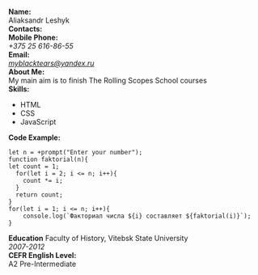**Name:**  
Aliaksandr Leshyk  
**Contacts:**  
**Mobile Phone:**  
*+375 25 616-86-55*  
**Email:**  
*myblacktears@yandex.ru*  
**About Me:**  
My main aim is to finish The Rolling Scopes School courses  
**Skills:**  
+ HTML  
+ CSS  
+ JavaScript  

**Code Example:**  
```
let n = +prompt("Enter your number");
function faktorial(n){
let count = 1;  
  for(let i = 2; i <= n; i++){
    count *= i;
  }
  return count;
}
for(let i = 1; i <= n; i++){
    console.log(`Факториал числа ${i} составляет ${faktorial(i)}`);
}
```  

**Education** 
Faculty of History, Vitebsk State University  
*2007-2012*  
**CEFR English Level:**  
A2 Pre-Intermediate  